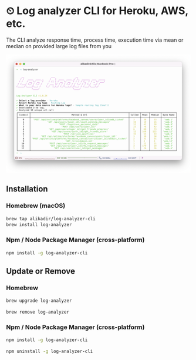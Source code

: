 # ⏲ Log analyzer CLI for Heroku, AWS, etc.

The CLI analyze response time, process time, execution time via mean or median on provided large log files from you

![CLI screen shot](https://raw.githubusercontent.com/alikadir/log-analyzer-cli/main/assets/screenshots/cli-ss.png)

## Installation 

### Homebrew (macOS)

```bash 
brew tap alikadir/log-analyzer-cli
brew install log-analyzer
```

### Npm / Node Package Manager (cross-platform)

```bash
npm install -g log-analyzer-cli
```

## Update or Remove

### Homebrew
```bash
brew upgrade log-analyzer
```
```bash
brew remove log-analyzer
```

### Npm / Node Package Manager (cross-platform)

```bash
npm install -g log-analyzer-cli
```
```bash
npm uninstall -g log-analyzer-cli
```

